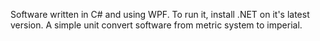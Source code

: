 Software written in C# and using WPF. To run it, install .NET on it's latest version. A simple unit convert software from metric system to imperial.